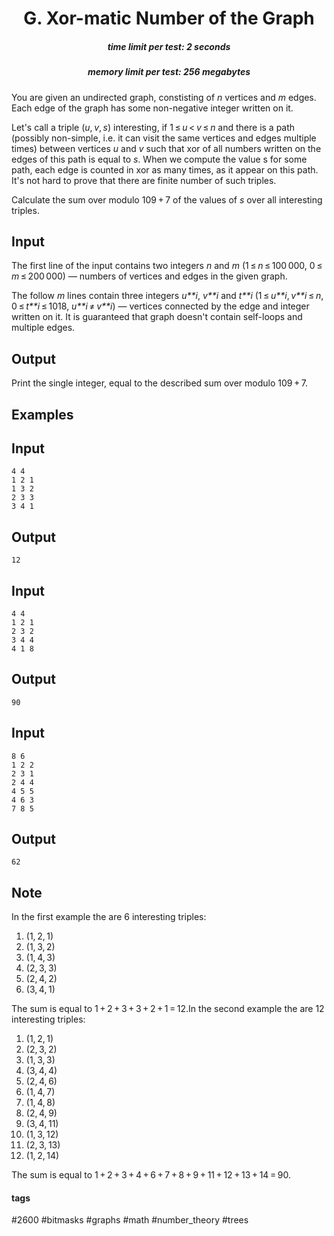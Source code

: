 <h1 style='text-align: center;'> G. Xor-matic Number of the Graph</h1>

<h5 style='text-align: center;'>time limit per test: 2 seconds</h5>
<h5 style='text-align: center;'>memory limit per test: 256 megabytes</h5>

You are given an undirected graph, constisting of *n* vertices and *m* edges. Each edge of the graph has some non-negative integer written on it.

Let's call a triple (*u*, *v*, *s*) interesting, if 1 ≤ *u* < *v* ≤ *n* and there is a path (possibly non-simple, i.e. it can visit the same vertices and edges multiple times) between vertices *u* and *v* such that xor of all numbers written on the edges of this path is equal to *s*. When we compute the value s for some path, each edge is counted in xor as many times, as it appear on this path. It's not hard to prove that there are finite number of such triples.

Calculate the sum over modulo 109 + 7 of the values of *s* over all interesting triples.

## Input

The first line of the input contains two integers *n* and *m* (1 ≤ *n* ≤ 100 000, 0 ≤ *m* ≤ 200 000) — numbers of vertices and edges in the given graph.

The follow *m* lines contain three integers *u**i*, *v**i* and *t**i* (1 ≤ *u**i*, *v**i* ≤ *n*, 0 ≤ *t**i* ≤ 1018, *u**i* ≠ *v**i*) — vertices connected by the edge and integer written on it. It is guaranteed that graph doesn't contain self-loops and multiple edges.

## Output

Print the single integer, equal to the described sum over modulo 109 + 7.

## Examples

## Input


```
4 4  
1 2 1  
1 3 2  
2 3 3  
3 4 1  

```
## Output


```
12  

```
## Input


```
4 4  
1 2 1  
2 3 2  
3 4 4  
4 1 8  

```
## Output


```
90  

```
## Input


```
8 6  
1 2 2  
2 3 1  
2 4 4  
4 5 5  
4 6 3  
7 8 5  

```
## Output


```
62  

```
## Note

In the first example the are 6 interesting triples: 

1. (1, 2, 1)
2. (1, 3, 2)
3. (1, 4, 3)
4. (2, 3, 3)
5. (2, 4, 2)
6. (3, 4, 1)

 The sum is equal to 1 + 2 + 3 + 3 + 2 + 1 = 12.In the second example the are 12 interesting triples: 

1. (1, 2, 1)
2. (2, 3, 2)
3. (1, 3, 3)
4. (3, 4, 4)
5. (2, 4, 6)
6. (1, 4, 7)
7. (1, 4, 8)
8. (2, 4, 9)
9. (3, 4, 11)
10. (1, 3, 12)
11. (2, 3, 13)
12. (1, 2, 14)

 The sum is equal to 1 + 2 + 3 + 4 + 6 + 7 + 8 + 9 + 11 + 12 + 13 + 14 = 90.

#### tags 

#2600 #bitmasks #graphs #math #number_theory #trees 